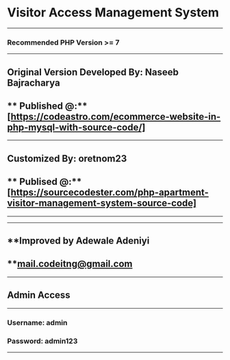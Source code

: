 # Visitor Access Management System
----------------------------------------------------------------------------------------------------
### Recommended PHP Version >= 7

----------------------------------------------------------------------------------------------------
## **Original Version Developed By:** Naseeb Bajracharya
## ** Published @:** [https://codeastro.com/ecommerce-website-in-php-mysql-with-source-code/]
----------------------------------------------------------------------------------------------------
## **Customized By:** oretnom23
## ** Publised @:** [https://sourcecodester.com/php-apartment-visitor-management-system-source-code]
-----------------------------------------------------------------------------------------------------

------------------------------------------------------------------------------------------------------
## **Improved by Adewale Adeniyi
## **mail.codeitng@gmail.com
------------------------------------------------------------------------------------------------------

## Admin Access
---------------------------------------------
### **Username**: admin
### **Password**: admin123
---------------------------------------------
